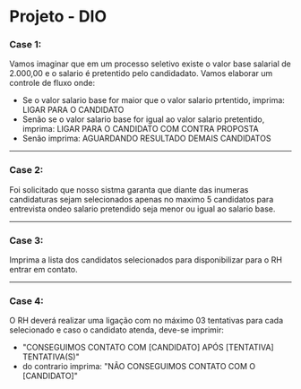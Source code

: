 # Projeto - DIO

### Case 1:
Vamos imaginar que em um processo seletivo existe o valor base salarial de 2.000,00 e o salario é pretentido pelo candidadato. Vamos elaborar um controle de fluxo onde:

- Se o valor salario base for maior que o valor salario prtentido, imprima: LIGAR PARA O CANDIDATO
- Senão se o valor salario base for igual ao valor salario pretentido, imprima: LIGAR PARA O CANDIDATO COM CONTRA PROPOSTA
- Senão imprima: AGUARDANDO RESULTADO DEMAIS CANDIDATOS

---

### Case 2: 
Foi solicitado que nosso sistma garanta que diante das inumeras candidaturas sejam selecionados apenas no maximo 5 candidatos para entrevista ondeo salario pretendido seja menor ou igual ao salario base.

---

### Case 3:
Imprima a lista dos candidatos selecionados para disponibilizar para o RH entrar em contato.

---

### Case 4:
O RH deverá realizar uma ligação com no máximo 03 tentativas para cada selecionado e caso o candidato atenda, deve-se imprimir:
- "CONSEGUIMOS CONTATO COM [CANDIDATO] APÓS [TENTATIVA] TENTATIVA(S)"
- do contrario imprima: "NÃO CONSEGUIMOS CONTATO COM O [CANDIDATO]"
